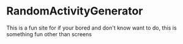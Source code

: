 # RandomActivityGenerator
This is a fun site for if your bored and don't know want to do, this is something fun other than screens

